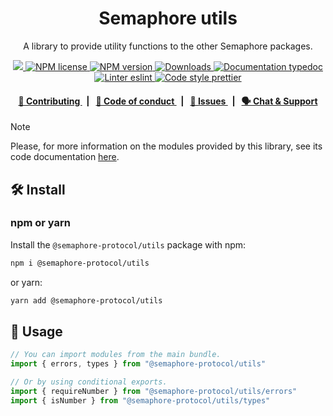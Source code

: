 <p align="center">
    <h1 align="center">
        Semaphore utils
    </h1>
    <p align="center">A library to provide utility functions to the other Semaphore packages.</p>
</p>

<p align="center">
    <a href="https://github.com/semaphore-protocol">
        <img src="https://img.shields.io/badge/project-Semaphore-blue.svg?style=flat-square">
    </a>
    <a href="https://github.com/semaphore-protocol/semaphore/blob/main/LICENSE">
        <img alt="NPM license" src="https://img.shields.io/npm/l/%40semaphore-protocol%2Futils?style=flat-square">
    </a>
    <a href="https://www.npmjs.com/package/@semaphore-protocol/utils">
        <img alt="NPM version" src="https://img.shields.io/npm/v/@semaphore-protocol/utils?style=flat-square" />
    </a>
    <a href="https://npmjs.org/package/@semaphore-protocol/utils">
        <img alt="Downloads" src="https://img.shields.io/npm/dm/@semaphore-protocol/utils.svg?style=flat-square" />
    </a>
    <a href="https://js.semaphore.pse.dev/utils">
        <img alt="Documentation typedoc" src="https://img.shields.io/badge/docs-typedoc-744C7C?style=flat-square">
    </a>
    <a href="https://eslint.org/">
        <img alt="Linter eslint" src="https://img.shields.io/badge/linter-eslint-8080f2?style=flat-square&logo=eslint" />
    </a>
    <a href="https://prettier.io/">
        <img alt="Code style prettier" src="https://img.shields.io/badge/code%20style-prettier-f8bc45?style=flat-square&logo=prettier" />
    </a>
</p>

<div align="center">
    <h4>
        <a href="https://github.com/semaphore-protocol/semaphore/blob/main/CONTRIBUTING.md">
            👥 Contributing
        </a>
        <span>&nbsp;&nbsp;|&nbsp;&nbsp;</span>
        <a href="https://github.com/semaphore-protocol/semaphore/blob/main/CODE_OF_CONDUCT.md">
            🤝 Code of conduct
        </a>
        <span>&nbsp;&nbsp;|&nbsp;&nbsp;</span>
        <a href="https://github.com/semaphore-protocol/semaphore/contribute">
            🔎 Issues
        </a>
        <span>&nbsp;&nbsp;|&nbsp;&nbsp;</span>
        <a href="https://semaphore.pse.dev/discord">
            🗣️ Chat &amp; Support
        </a>
    </h4>
</div>

> [!NOTE]  
> Please, for more information on the modules provided by this library, see its code documentation [here](https://js.semaphore.pse.dev/modules/_semaphore_protocol_utils).

## 🛠 Install

### npm or yarn

Install the `@semaphore-protocol/utils` package with npm:

```bash
npm i @semaphore-protocol/utils
```

or yarn:

```bash
yarn add @semaphore-protocol/utils
```

## 📜 Usage

```typescript
// You can import modules from the main bundle.
import { errors, types } from "@semaphore-protocol/utils"

// Or by using conditional exports.
import { requireNumber } from "@semaphore-protocol/utils/errors"
import { isNumber } from "@semaphore-protocol/utils/types"
```

